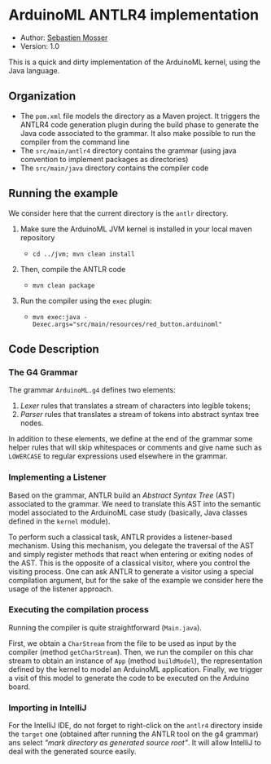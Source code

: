 # ArduinoML ANTLR4 implementation

- Author: [Sebastien Mosser](mailto?mosser@i3s.unice.fr)
- Version: 1.0

This is a quick and dirty implementation of the ArduinoML kernel, using the Java language.

## Organization

- The `pom.xml` file models the directory as a Maven project. It triggers the ANTLR4 code generation plugin during
  the build phase to generate the Java code associated to the grammar. It also make possible to run the compiler
  from the command line
- The `src/main/antlr4` directory contains the grammar (using java convention to implement packages as directories)
- The `src/main/java` directory contains the compiler code

## Running the example

We consider here that the current directory is the `antlr` directory.

1. Make sure the ArduinoML JVM kernel is installed in your local maven repository


    * `cd ../jvm; mvn clean install`

2. Then, compile the ANTLR code


    * `mvn clean package`

3. Run the compiler using the `exec` plugin:


    * `mvn exec:java -Dexec.args="src/main/resources/red_button.arduinoml"`

## Code Description

### The G4 Grammar

The grammar `ArduinoML.g4` defines two elements:

1. _Lexer_ rules that translates a stream of characters into legible tokens;
2. _Parser_ rules that translates a stream of tokens into abstract syntax tree nodes.

In addition to these elements, we define at the end of the grammar some helper rules that will skip whitespaces or comments and give name such as `LOWERCASE` to regular expressions used elsewhere in the grammar.

### Implementing a Listener

Based on the grammar, ANTLR build an _Abstract Syntax Tree_ (AST) associated to the grammar. We need to translate this AST into the semantic model associated to the ArduinoML case study (basically, Java classes defined in the `kernel` module).

To perform such a classical task, ANTLR provides a listener-based mechanism. Using this mechanism, you delegate the traversal of the AST and simply register methods that react when entering or exiting nodes of the AST. This is the opposite of a classical visitor, where you control the visiting process. One can ask ANTLR to generate a visitor using a special compilation argument, but for the sake of the example we consider here the usage of the listener approach.

### Executing the compilation process

Running the compiler is quite straightforward (`Main.java`).

First, we obtain a `CharStream` from the file to be used as input by the compiler (method `getCharStream`). Then, we run the compiler on this char stream to obtain an instance of `App` (method `buildModel`), the representation defined by the kernel to model an ArduinoML application. Finally, we trigger a visit of this model to generate the code to be executed on the Arduino board.

### Importing in IntelliJ

For the IntelliJ IDE, do not forget to right-click on the `antlr4` directory inside the `target` one (obtained after running the ANTLR tool on the g4 grammar) ans select _"mark directory as generated source root"_. It will allow IntelliJ to deal with the generated source easily.
